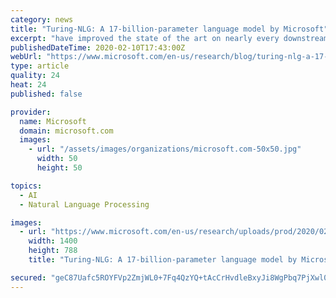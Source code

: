 ```yaml
---
category: news
title: "Turing-NLG: A 17-billion-parameter language model by Microsoft"
excerpt: "have improved the state of the art on nearly every downstream natural language processing (NLP) task, including question answering, conversational agents, and document understanding among others. We are releasing a private demo of T-NLG, including its freeform generation, question answering, and summarization capabilities, to a small set of ..."
publishedDateTime: 2020-02-10T17:43:00Z
webUrl: "https://www.microsoft.com/en-us/research/blog/turing-nlg-a-17-billion-parameter-language-model-by-microsoft/"
type: article
quality: 24
heat: 24
published: false

provider:
  name: Microsoft
  domain: microsoft.com
  images:
    - url: "/assets/images/organizations/microsoft.com-50x50.jpg"
      width: 50
      height: 50

topics:
  - AI
  - Natural Language Processing

images:
  - url: "https://www.microsoft.com/en-us/research/uploads/prod/2020/02/TurningNGL_Model__1400x788-5e418cff76a2a.png"
    width: 1400
    height: 788
    title: "Turing-NLG: A 17-billion-parameter language model by Microsoft"

secured: "geC87Uafc5ROYFVp2ZmjWL0+7Fq4QzYQ+tAcCrHvdleBxyJi8WgPbq7PjXwl0mW4CBiHaEDmYaBdO6cPWx68KMJsSAKbA2E5YIEhP0PurwX9aphj+0HkJr8CDUa1iUNwKa/o8b3wVWHconktWdaPO5Sw5wlnoQTLvb2KlIkhgh9OX9cLuuZ7k6NqjayFSAl24PRBXEExSTUNgnEzPvcrHzwekN6foazDySZdIb/ws6WPs11GJR/gWKml3NWHUIu/zvLUBlhBkHQq/dNsKm07KSEnWQo+MpiAC8sqEiy9mzrFKHvMnVA6CKj3kVEfoFxz;9PiNAjsFB8pJYzAs7zP24A=="
---
```


